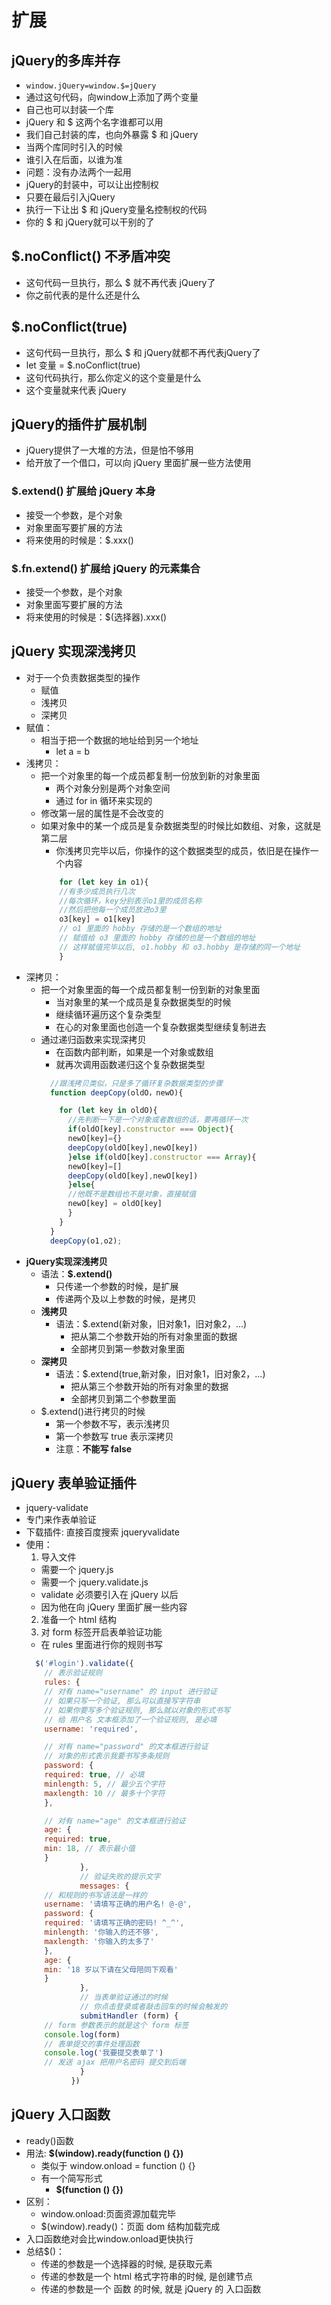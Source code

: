 
# 扩展

## jQuery的多库并存
- `window.jQuery=window.$=jQuery`
- 通过这句代码，向window上添加了两个变量
- 自己也可以封装一个库
- jQuery 和 $ 这两个名字谁都可以用
- 我们自己封装的库，也向外暴露 $ 和 jQuery
- 当两个库同时引入的时候
- 谁引入在后面，以谁为准
- 问题：没有办法两个一起用
- jQuery的封装中，可以让出控制权
- 只要在最后引入jQuery
- 执行一下让出 $ 和 jQuery变量名控制权的代码
- 你的 $ 和 jQuery就可以干别的了

## $.noConflict() 不矛盾冲突
- 这句代码一旦执行，那么 $ 就不再代表 jQuery了
- 你之前代表的是什么还是什么

## $.noConflict(true)
- 这句代码一旦执行，那么 $ 和 jQuery就都不再代表jQuery了
- let 变量 = $.noConflict(true)
- 这句代码执行，那么你定义的这个变量是什么
- 这个变量就来代表 jQuery

## jQuery的插件扩展机制
-  jQuery提供了一大堆的方法，但是怕不够用
- 给开放了一个借口，可以向 jQuery 里面扩展一些方法使用
### $.extend() 扩展给 jQuery 本身
- 接受一个参数，是个对象
- 对象里面写要扩展的方法
- 将来使用的时候是：$.xxx()

### $.fn.extend() 扩展给 jQuery 的元素集合
- 接受一个参数，是个对象
- 对象里面写要扩展的方法
- 将来使用的时候是：$(选择器).xxx()

## jQuery 实现深浅拷贝
- 对于一个负责数据类型的操作
  - 赋值
  - 浅拷贝
  - 深拷贝
- 赋值：
  - 相当于把一个数据的地址给到另一个地址
    - let a = b
- 浅拷贝：
  - 把一个对象里的每一个成员都复制一份放到新的对象里面
    - 两个对象分别是两个对象空间
    - 通过 for in 循环来实现的
  - 修改第一层的属性是不会改变的
  - 如果对象中的某一个成员是复杂数据类型的时候比如数组、对象，这就是第二层
    - 你浅拷贝完毕以后，你操作的这个数据类型的成员，依旧是在操作一个内容
    ```js
        for (let key in o1){
        //有多少成员执行几次
        //每次循环，key分别表示o1里的成员名称
        //然后把他每一个成员放进o3里
        o3[key] = o1[key]
        // o1 里面的 hobby 存储的是一个数组的地址
        // 赋值给 o3 里面的 hobby 存储的也是一个数组的地址
        // 这样赋值完毕以后, o1.hobby 和 o3.hobby 是存储的同一个地址
        }
    ```
- 深拷贝：
  - 把一个对象里面的每一个成员都复制一份到新的对象里面
    - 当对象里的某一个成员是复杂数据类型的时候
    - 继续循环遍历这个复杂类型
    - 在心的对象里面也创造一个复杂数据类型继续复制进去
  - 通过递归函数来实现深拷贝
    - 在函数内部判断，如果是一个对象或数组
    - 就再次调用函数递归这个复杂数据类型
    ```js
      //跟浅拷贝类似，只是多了循环复杂数据类型的步骤
      function deepCopy(oldO，newO){

        for (let key in oldO){
          //先判断一下是一个对象或者数组的话，要再循环一次
          if(oldO[key].constructor === Object){
          newO[key]={}
          deepCopy(oldO[key],newO[key])
          }else if(oldO[key].constructor === Array){
          newO[key]=[]
          deepCopy(oldO[key],newO[key])
          }else{
          //他既不是数组也不是对象，直接赋值
          newO[key] = oldO[key]
          }
        }
      }
      deepCopy(o1,o2);
    ```
- **jQuery实现深浅拷贝**
  - 语法：**$.extend()**
    - 只传递一个参数的时候，是扩展
    - 传递两个及以上参数的时候，是拷贝
  - **浅拷贝**
    - 语法：$.extend(新对象，旧对象1，旧对象2，...)
      - 把从第二个参数开始的所有对象里面的数据
      - 全部拷贝到第一参数对象里面
  - **深拷贝**
    - 语法：$.extend(true,新对象，旧对象1，旧对象2，...)
      - 把从第三个参数开始的所有对象里的数据
      - 全部拷贝到第二个参数里面
  - $.extend()进行拷贝的时候
    - 第一个参数不写，表示浅拷贝
    - 第一个参数写 true 表示深拷贝
    - 注意：**不能写 false**

## jQuery 表单验证插件
- jquery-validate
- 专门来作表单验证
- 下载插件: 直接百度搜索 jqueryvalidate 
- 使用：
  1. 导入文件
    -  需要一个 jquery.js
    -  需要一个 jquery.validate.js
    -  validate 必须要引入在 jQuery 以后
    -  因为他在向 jQuery 里面扩展一些内容
  2. 准备一个 html 结构
  3. 对 form 标签开启表单验证功能
    -  在 rules 里面进行你的规则书写
    ```js
      $('#login').validate({
        // 表示验证规则
        rules: {
        // 对有 name="username" 的 input 进行验证
        // 如果只写一个验证, 那么可以直接写字符串
        // 如果你要写多个验证规则, 那么就以对象的形式书写
        // 给 用户名 文本框添加了一个验证规则, 是必填
        username: 'required',

        // 对有 name="password" 的文本框进行验证
        // 对象的形式表示我要书写多条规则
        password: {
        required: true, // 必填
        minlength: 5, // 最少五个字符
        maxlength: 10 // 最多十个字符
        },

        // 对有 name="age" 的文本框进行验证
        age: {
        required: true,
        min: 18, // 表示最小值
        }
                },
                // 验证失败的提示文字
                messages: {
        // 和规则的书写语法是一样的
        username: '请填写正确的用户名! @-@',
        password: {
        required: '请填写正确的密码! ^_^',
        minlength: '你输入的还不够',
        maxlength: '你输入的太多了'
        },
        age: {
        min: '18 岁以下请在父母陪同下观看'
        }
                },
                // 当表单验证通过的时候
                // 你点击登录或者敲击回车的时候会触发的
                submitHandler (form) {
        // form 参数表示的就是这个 form 标签
        console.log(form)
        // 表单提交的事件处理函数
        console.log('我要提交表单了')
        // 发送 ajax 把用户名密码 提交到后端
                }
              })
    ```

## jQuery 入口函数
- ready()函数
- 用法: **$(window).ready(function () {})**
  - 类似于 window.onload = function () {}
  - 有一个简写形式
    - **$(function () {})**
- 区别：
  - window.onload:页面资源加载完毕
  - $(window).ready()：页面 dom 结构加载完成
- 入口函数绝对会比window.onload更快执行
- 总结$()：
  - 传递的参数是一个选择器的时候, 是获取元素
  - 传递的参数是一个 html 格式字符串的时候, 是创建节点
  - 传递的参数是一个 函数 的时候, 就是 jQuery 的 入口函数
